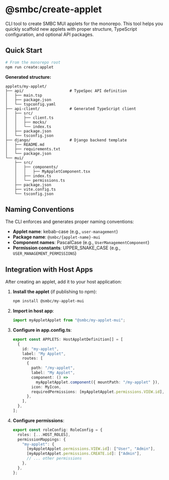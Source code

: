 # @smbc/create-applet

CLI tool to create SMBC MUI applets for the monorepo. This tool helps you quickly scaffold new applets with proper structure, TypeScript configuration, and optional API packages.

## Quick Start

```bash
# From the monorepo root
npm run create:applet
```

**Generated structure:**

```
applets/my-applet/
├── api/                    # TypeSpec API definition
│   ├── main.tsp
│   ├── package.json
│   └── tspconfig.yaml
├── api-client/             # Generated TypeScript client
│   ├── src/
│   │   ├── client.ts
│   │   ├── mocks/
│   │   └── index.ts
│   ├── package.json
│   └── tsconfig.json
├── django/                 # Django backend template
│   ├── README.md
│   ├── requirements.txt
│   └── package.json
└── mui/
    ├── src/
    │   ├── components/
    │   │   ├── MyAppletComponent.tsx
    │   ├── index.ts
    │   └── permissions.ts
    ├── package.json
    ├── vite.config.ts
    └── tsconfig.json
```

## Naming Conventions

The CLI enforces and generates proper naming conventions:

- **Applet name**: kebab-case (e.g., `user-management`)
- **Package name**: `@smbc/{applet-name}-mui`
- **Component names**: PascalCase (e.g., `UserManagementComponent`)
- **Permission constants**: UPPER_SNAKE_CASE (e.g., `USER_MANAGEMENT_PERMISSIONS`)

## Integration with Host Apps

After creating an applet, add it to your host application:

1. **Install the applet** (if publishing to npm):

   ```bash
   npm install @smbc/my-applet-mui
   ```

2. **Import in host app**:

   ```typescript
   import myAppletApplet from "@smbc/my-applet-mui";
   ```

3. **Configure in app.config.ts**:

   ```typescript
   export const APPLETS: HostAppletDefinition[] = [
     {
       id: "my-applet",
       label: "My Applet",
       routes: [
         {
           path: "/my-applet",
           label: "My Applet",
           component: () =>
             myAppletApplet.component({ mountPath: "/my-applet" }),
           icon: MyIcon,
           requiredPermissions: [myAppletApplet.permissions.VIEW.id],
         },
       ],
     },
   ];
   ```

4. **Configure permissions**:
   ```typescript
   export const roleConfig: RoleConfig = {
     roles: [...HOST_ROLES],
     permissionMappings: {
       "my-applet": {
         [myAppletApplet.permissions.VIEW.id]: ["User", "Admin"],
         [myAppletApplet.permissions.CREATE.id]: ["Admin"],
         // ... other permissions
       },
     },
   };
   ```
